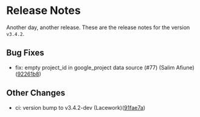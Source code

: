 # Release Notes
Another day, another release. These are the release notes for the version `v3.4.2`.

## Bug Fixes
* fix: empty project_id in google_project data source (#77) (Salim Afiune)([92261b8](https://github.com/lacework/terraform-gcp-audit-log/commit/92261b8912ca1f9ff54b7b9756194625c59182cd))
## Other Changes
* ci: version bump to v3.4.2-dev (Lacework)([91fae7a](https://github.com/lacework/terraform-gcp-audit-log/commit/91fae7af2b34c34ad70f866a3f4ff3c3249e417e))

